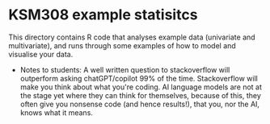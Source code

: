 # KSM308 example statisitcs
This directory contains R code that analyses example data (univariate and multivariate), and runs through some examples of how to model and visualise your data.

- Notes to students: A well written question to stackoverflow will outperform asking chatGPT/copilot 99% of the time. Stackoverflow will make you think about what you're coding. AI language models are not at the stage yet where they can think for themselves, because of this, they often give you nonsense code (and hence results!), that you, nor the AI, knows what it means.

